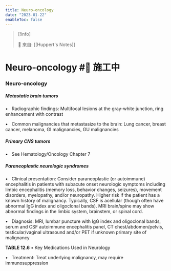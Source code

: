 ```yaml
---
title: Neuro-oncology
date: "2023-01-22"
enableToc: false
---
```


> [!info]
>
> 🌱 來自: [[Huppert's Notes]]

# Neuro-oncology #🚧 施工中

### Neuro-oncology

##### Metastatic brain tumors

•   Radiographic findings: Multifocal lesions at the gray-white junction, ring enhancement with contrast

•   Common malignancies that metastasize to the brain: Lung cancer, breast cancer, melanoma, GI malignancies, GU malignancies

##### Primary CNS tumors

•   See Hematology/Oncology Chapter 7

##### Paraneoplastic neurologic syndromes

•   Clinical presentation: Consider paraneoplastic (or autoimmune) encephalitis in patients with subacute onset neurologic symptoms including limbic encephalitis (memory loss, behavior changes, seizures), movement disorders, myelopathy, and/or neuropathy. Higher risk if the patient has a known history of malignancy. Typically, CSF is acellular (though often have abnormal IgG index and oligoclonal bands). MRI brain/spine may show abnormal findings in the limbic system, brainstem, or spinal cord.

•   Diagnosis: MRI, lumbar puncture with IgG index and oligoclonal bands, serum and CSF autoimmune encephalitis panel, CT chest/abdomen/pelvis, testicular/vaginal ultrasound and/or PET if unknown primary site of malignancy


**TABLE 12.6** • Key Medications Used in Neurology





•   Treatment: Treat underlying malignancy, may require immunosuppression


